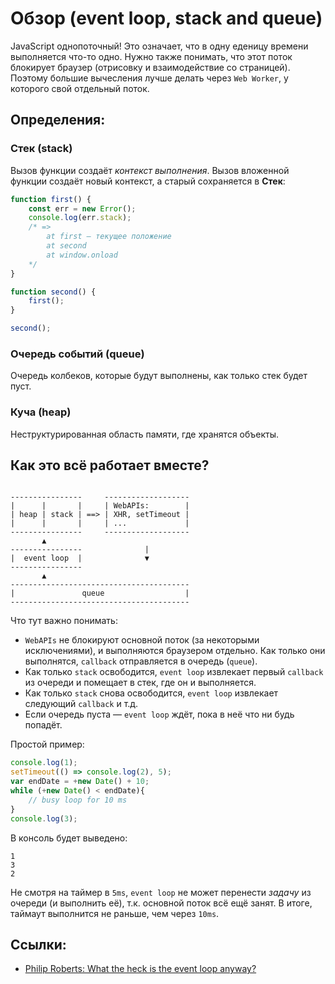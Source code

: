 # Обзор (event loop, stack and queue)

JavaScript однопоточный! Это означает, что в одну еденицу времени выполняется что-то одно. Нужно также понимать, что этот поток блокирует браузер (отрисовку и взаимодействие со страницей). Поэтому большие вычесления лучше делать через `Web Worker`, у которого свой отдельный поток.

## Определения:

### Стек (stack)

Вызов функции создаёт _контекст выполнения_. Вызов вложенной функции создаёт новый контекст, а старый сохраняется в **Стек**:

```js
function first() {
    const err = new Error();
    console.log(err.stack);
    /* =>
        at first — текущее положение
        at second
        at window.onload
    */
}

function second() {
	first();
}

second();
```

### Очередь событий (queue)

Очередь колбеков, которые будут выполнены, как только стек будет пуст.

### Куча (heap)

Неструктурированная область памяти, где хранятся объекты.

## Как это всё работает вместе?

```

----------------     -------------------
|      |       |     | WebAPIs:        |
| heap | stack | ==> | XHR, setTimeout |
|      |       |     | ...             |
----------------     -------------------
       ▲
----------------              |
|  event loop  |              ▼
----------------
       ▲
----------------------------------------
|               queue                  |
----------------------------------------

```

Что тут важно понимать:

* `WebAPIs` не блокируют основной поток (за некоторыми исключениями), и выполняются браузером отдельно. Как только они выполнятся, `callback` отправляется в очередь (`queue`).
* Как только `stack` освободится, `event loop` извлекает первый `callback` из очереди и помещает в стек, где он и выполняется.
* Как только `stack` снова освободится, `event loop` извлекает следующий `callback` и т.д.
* Если очередь пуста — `event loop` ждёт, пока в неё что ни будь попадёт.

Простой пример:

```js
console.log(1);
setTimeout(() => console.log(2), 5);
var endDate = +new Date() + 10;
while (+new Date() < endDate){
	// busy loop for 10 ms
}
console.log(3);
```

В консоль будет выведено:

```
1
3
2
```

Не смотря на таймер в `5ms`, `event loop` не может перенести _задачу_ из очереди (и выполнить её), т.к. основной поток всё ещё занят. В итоге, таймаут выполнится не раньше, чем через `10ms`.

## Ссылки:

* [Philip Roberts: What the heck is the event loop anyway?](https://www.youtube.com/watch?v=8aGhZQkoFbQ)
